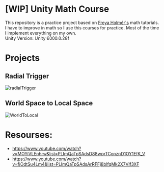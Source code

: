 # [WIP] Unity Math Course
This repository is a practice project based on [Freya Holmér's](https://www.youtube.com/@acegikmo) math tutorials. I have to improve in math so I use this courses for practice. Most of the time I implement everything on my own. <br>
Unity Version: Unity 6000.0.28f

# Projects

## Radial Trigger
![radialTrigger](https://github.com/user-attachments/assets/894c11cc-d76f-4500-8859-bc9c47befd11)

## World Space to Local Space
![WorldToLocal](https://github.com/user-attachments/assets/75f7f385-c07f-4ed4-b080-de751bb747e8)






# Resourses:
- https://www.youtube.com/watch?v=MOYiVLEnhrw&list=PLImQaTpSAdsD88wprTConznD1OY1EfK_V
- https://www.youtube.com/watch?v=fjOdtSu4Lm4&list=PLImQaTpSAdsArRFFj8bIfqMk2X7Vlf3XF
